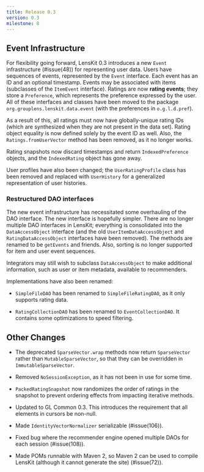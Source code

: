 ```yaml
---
title: Release 0.3
version: 0.3
milestone: 8
---
```


## Event Infrastructure

For flexibility going forward, LensKit 0.3 introduces a new
`Event` infrastructure (#issue(48)) for representing user data.
Users have sequences of events, represented by the `Event`
interface.  Each event has an ID and an optional timestamp.  Events
may be associated with items (subclasses of the `ItemEvent`
interface).  Ratings are now **rating events**; they store a
`Preference`, which represents the preference expressed by the
user.  All of these interfaces and classes have been moved to the
package `org.grouplens.lenskit.data.event` (with the preferences
in `o.g.l.d.pref`).

As a result of this, all ratings must now have globally-unique
rating IDs (which are synthesized when they are not present in the
data set).  Rating object equality is now defined solely by the
event ID as well.  Also, the `Ratings.fromUserVector` method has
been removed, as it no longer works.

Rating snapshots now discard timestamps and return
`IndexedPreference` objects, and the `IndexedRating` object
has gone away.

User profiles have also been changed; the `UserRatingProfile`
class has been removed and replaced with `UserHistory` for a
generalized representation of user histories.

### Restructured DAO interfaces

   The new event infrastructure has necessitated some overhauling of
   the DAO interface.  The new interface is hopefully simpler.  There
   are no longer multiple DAO interfaces in LensKit; everything is
   consolidated into the `DataAccessObject` interface (and the old
   `UserItemDataAccessObject` and `RatingDataAccessObject`
   interfaces have been removed).  The methods are renamed to be
   `getEvents` and friends.  Also, sorting is no longer supported
   for item and user event sequences.  

   Integrators may still wish to subclass `DataAccessObject` to
   make additional information, such as user or item metadata,
   available to recommenders.

   Implementations have also been renamed:

   * `SimpleFileDAO` has been renamed to
     `SimpleFileRatingDAO`, as it only supports rating data.

   * `RatingCollectionDAO` has been renamed to
     `EventCollectionDAO`.  It contains some optimizations to
     speed filtering.

## Other Changes

-   The deprecated `SparseVector.wrap` methods now return
    `SparseVector` rather than `MutableSparseVector`, so that
    they can be overridden in `ImmutableSparseVector`.

-   Removed `NoSessionException`, as it has not been in use for
    some time.

-   `PackedRatingSnapshot` now randomizes the order of ratings in
    the snapshot to prevent ordering effects from impacting iterative
    methods.

-   Updated to GL Common 0.3.  This introduces the requirement that
    all elements in cursors be non-null.

-   Made `IdentityVectorNormalizer` serializable (#issue(106)).

-   Fixed bug where the recommender engine opened multiple DAOs for
    each session (#issue(108)).

-   Made POMs runnable with Maven 2, so Maven 2 can be used to compile
    LensKit (although it cannot generate the site) (#issue(72)).
